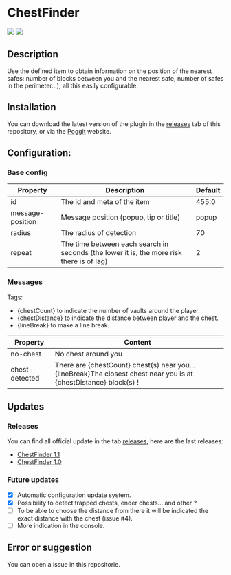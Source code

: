 # ChestFinder
[![](https://poggit.pmmp.io/shield.state/ChestFinder)](https://poggit.pmmp.io/p/ChestFinder)
[![](https://poggit.pmmp.io/shield.dl.total/ChestFinder)](https://poggit.pmmp.io/p/ChestFinder)

## Description
Use the defined item to obtain information on the position of the nearest safes: number of blocks between you and the nearest safe, number of safes in the perimeter...), all this easily configurable.

## Installation
You can download the latest version of the plugin in the [releases](https://github.com/Bluzzi/ChestFinder/releases) tab of this repository, or via the [Poggit](https://poggit.pmmp.io/p/ChestFinder/1.3) website.

## Configuration:
### Base config
| Property | Description | Default |
|---|---|---|
| id | The id and meta of the item | 455:0 | 
| message-position | Message position (popup, tip or title) | popup |
| radius | The radius of detection | 70 |
| repeat | The time between each search in seconds (the lower it is, the more risk there is of lag) | 2 |

### Messages
Tags:
- {chestCount} to indicate the number of vaults around the player.
- {chestDistance} to indicate the distance between player and the chest.
- {lineBreak} to make a line break.
 
| Property | Content |
|---|---|
| no-chest | No chest around you |
| chest-detected | There are {chestCount} chest(s) near you...{lineBreak}The closest chest near you is at {chestDistance} block(s) ! |

## Updates
### Releases
You can find all official update in the tab [releases](https://github.com/Bluzzi/ChestFinder/releases), here are the last releases:<br>
- [ChestFinder 1.1](https://github.com/Bluzzi/ChestFinder/releases/tag/1.2)
- [ChestFinder 1.0](https://github.com/Bluzzi/ChestFinder/releases/tag/1.1)
### Future updates
- [x] Automatic configuration update system.
- [X] Possibility to detect trapped chests, ender chests... and other ?
- [ ] To be able to choose the distance from there it will be indicated the exact distance with the chest (issue #4).
- [ ] More indication in the console.

## Error or suggestion
You can open a issue in this repositorie.
